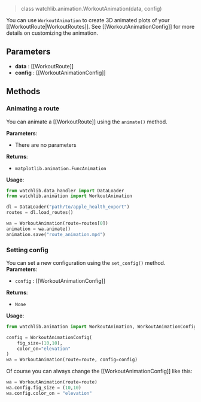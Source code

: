 > class watchlib.animation.WorkoutAnimation(data, config)

You can use `WorkoutAnimation` to create 3D animated plots of your [[WorkoutRoute|WorkoutRoutes]]. See [[WorkoutAnimationConfig]] for more details on customizing the animation.

## Parameters
- **data** : [[WorkoutRoute]]
- **config** : [[WorkoutAnimationConfig]]

## Methods
### Animating a route
You can animate a [[WorkoutRoute]] using the `animate()` method. 

**Parameters**:
- There are no parameters 

**Returns**:
- `matplotlib.animation.FuncAnimation`

**Usage**:

```python
from watchlib.data_handler import DataLoader
from watchlib.animation import WorkoutAnimation

dl = DataLoader("path/to/apple_health_export")
routes = dl.load_routes()

wa = WorkoutAnimation(route=routes[0])
animation = wa.animate()
animation.save("route_animation.mp4")
```

### Setting config
You can set a new configuration using the `set_config()` method.
**Parameters**:
- `config` : [[WorkoutAnimationConfig]]

**Returns**:
- `None`

**Usage**:

```python
from watchlib.animation import WorkoutAnimation, WorkoutAnimationConfig

config = WorkoutAnimationConfig(
	fig_size=(10,10),
	color_on="elevation"
)
wa = WorkoutAnimation(route=route, config=config)
```

Of course you can always change the [[WorkoutAnimationConfig]] like this:
```python
wa = WorkoutAnimation(route=route)
wa.config.fig_size = (10,10)
wa.config.color_on = "elevation"
```
